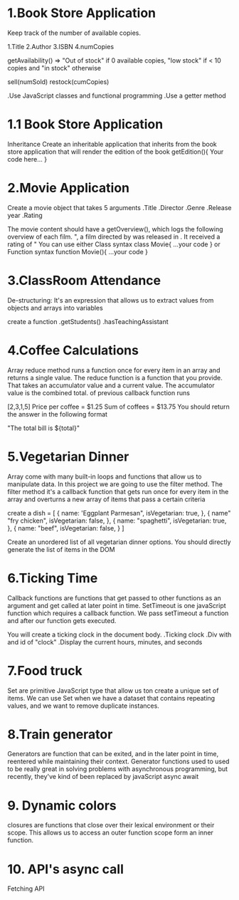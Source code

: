# 1.Book Store Application

Keep track of the number of available copies.

1.Title
2.Author
3.ISBN
4.numCopies

getAvailability() => "Out of stock"
if 0 available copies, "low stock" if < 10 copies
and "in stock" otherwise

sell(numSold)
restock(cumCopies)

.Use JavaScript classes and functional programming
.Use a getter method

# 1.1 Book Store Application
Inheritance
Create an inheritable application that inherits
from the book store application
that will render the edition of the book
getEdition(){
    Your code here...
}


# 2.Movie Application

Create a movie object that takes 5 arguments
.Title
.Director
.Genre
.Release year
.Rating

The movie content should have a getOverview(), which
logs the following overview of each film.
"<movie>, a<genre> film directed by <director>
was released in <releaseYear>. 
It received a rating of <rating>
"
You can use either 
Class syntax 
class Movie{
    ...your code
}
or 
Function syntax
function Movie(){
    ...your code
}

# 3.ClassRoom Attendance 
De-structuring:
It's an expression that allows us to extract values from objects
and arrays into variables

create a function
.getStudents()
.hasTeachingAssistant

# 4.Coffee Calculations

Array reduce method runs a function once for every
item in an array and returns a single value.
The reduce function is a function that you provide.
That takes an accumulator value and a current value.
The accumulator value is the combined total.
of previous callback function runs

[2,3,1,5]
Price per coffee = $1.25
Sum of coffees = $13.75
You should return the answer in the following format

"The total bill is ${total}"

# 5.Vegetarian Dinner
Array come with many built-in loops and functions
that allow us to manipulate data.
In this project we are going to use the filter method.
The filter method it's a callback function that gets run once
for every item in the array and overturns a new array of items
that pass a certain criteria

create a dish = [
    {
        name: 'Eggplant Parmesan",
        isVegetarian: true,
    },
    {
        name" "fry chicken",
        isVegetarian: false,
    },
    {
        name: "spaghetti",
        isVegetarian: true,
    },
    {
        name: "beef",
        isVegetarian: false,
    }
]

Create an unordered list of all vegetarian dinner options.
You should directly generate the list of items in the DOM

# 6.Ticking Time

Callback functions are functions that get passed to other functions
as an argument and get called at later point in time.
SetTimeout is one javaScript function which requires a callback function.
We pass setTimeout a function and after our function gets executed.

You will create a ticking clock in the document body.
.Ticking clock
.Div with and id of "clock"
.Display the current hours, minutes, and seconds

# 7.Food truck
Set are primitive JavaScript type that allow us ton create a unique set of items.
We can use Set when we have a dataset that contains repeating values,
and we want to remove duplicate instances.


# 8.Train generator
Generators are function that can be exited, and in the later point in time, reentered
while maintaining their context.
Generator functions used to used to be really great in solving problems
with asynchronous programming, but recently, they've kind of been replaced
by javaScript async await

# 9. Dynamic colors
closures are functions that close over their lexical environment
or their scope. This allows us to access an outer function scope
form an inner function.

# 10. API's async call

Fetching API 
